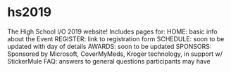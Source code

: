 # hs2019
The High School I/O 2019 website!
Includes pages for:
HOME: basic info about the Event
REGISTER: link to registration form
SCHEDULE: soon to be updated with day of details
AWARDS: soon to be updated
SPONSORS: Sponsored by Microsoft, CoverMyMeds, Kroger technology, in support w/ StickerMule
FAQ: answers to general questions participants may have
